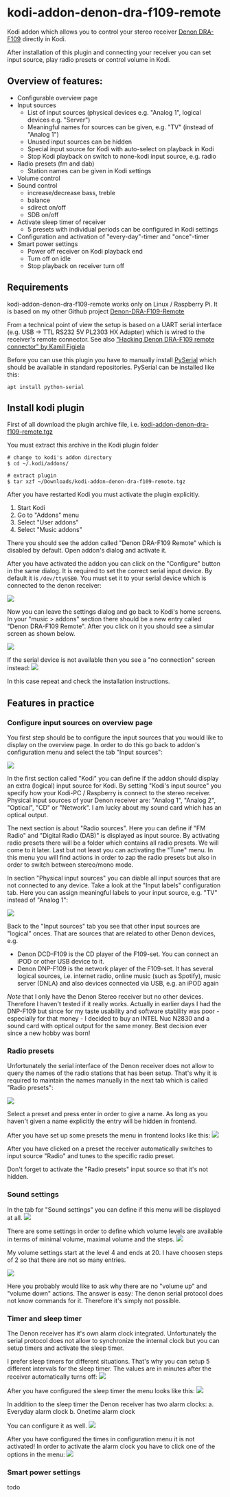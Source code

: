 # kodi-addon-denon-dra-f109-remote
Kodi addon which allows you to control your stereo receiver [Denon DRA-F109](https://www.denon.de/de/product/compactsystem/mini/draf109dab) directly in Kodi. 

After installation of this plugin and connecting your receiver you can set input source, play radio presets or control volume in Kodi. 

## Overview of features:
* Configurable overview page
* Input sources
  * List of input sources (physical devices e.g. "Analog 1", logical devices e.g. "Server")
  * Meaningful names for sources can be given, e.g. "TV" (instead of "Analog 1")
  * Unused input sources can be hidden
  * Special input source for Kodi with auto-select on playback in Kodi
  * Stop Kodi playback on switch to none-kodi input source, e.g. radio
* Radio presets (fm and dab)
  * Station names can be given in Kodi settings
* Volume control
* Sound control
  * increase/decrease bass, treble
  * balance
  * sdirect on/off
  * SDB on/off
* Activate sleep timer of receiver
  * 5 presets with individual periods can be configured in Kodi settings
* Configuration and activation of "every-day"-timer and "once"-timer
* Smart power settings
  * Power off receiver on Kodi playback end
  * Turn off on idle
  * Stop playback on receiver turn off


## Requirements

kodi-addon-denon-dra-f109-remote works only on Linux / Raspberry Pi. It is based on my other Github project [Denon-DRA-F109-Remote](/Heckie75/Denon-DRA-F109-Remote/)

From a technical point of view the setup is based on a UART serial interface (e.g. USB -> TTL RS232 5V PL2303 HX Adapter) which is wired to the receiver's remote connector. See also ["Hacking Denon DRA-F109 remote connector" by Kamil Figiela](https://kfigiela.github.io/2014/06/15/denon-remote-connector/)

Before you can use this plugin you have to manually install [PySerial](https://pythonhosted.org/pyserial/) which should be available in standard repositories. PySerial can be installed like this:
```
apt install python-serial
```

## Install kodi plugin
First of all download the plugin archive file, i.e. [kodi-addon-denon-dra-f109-remote.tgz](/kodi-addon-denon-dra-f109-remote.tgz)

You must extract this archive in the Kodi plugin folder
```
# change to kodi's addon directory
$ cd ~/.kodi/addons/

# extract plugin
$ tar xzf ~/Downloads/kodi-addon-denon-dra-f109-remote.tgz 
```

After you have restarted Kodi you must activate the plugin explicitly. 
1. Start Kodi
2. Go to "Addons" menu
3. Select "User addons"
4. Select "Music addons"

There you should see the addon called "Denon DRA-F109 Remote" which is disabled by default. Open addon's dialog and activate it.

After you have activated the addon you can click on the "Configure" button in the same dialog. It is required to set the correct serial input device. By default it is `/dev/ttyUSB0`. You must set it to your serial device which is connected to the denon receiver:

<img src="plugin.audio.denon-dra-f109-remote/resources/assets/screen_settings_01_device.png?raw=true">

Now you can leave the settings dialog and go back to Kodi's home screens. In your "music > addons" section there should be a new entry called "Denon DRA-F109 Remote". After you click on it you should see a simular screen as shown below.

<img src="plugin.audio.denon-dra-f109-remote/resources/assets/screen_01_overview.png?raw=true">

If the serial device is not available then you see a "no connection" screen instead:
<img src="plugin.audio.denon-dra-f109-remote/resources/assets/screen_no_connection.png?raw=true">

In this case repeat and check the installation instructions.

## Features in practice

### Configure input sources on overview page
You first step should be to configure the input sources that you would like to display on the overview page. In order to do this go back to addon's configuration menu and select the tab "Input sources":

<img src="plugin.audio.denon-dra-f109-remote/resources/assets/screen_settings_02_sources.png?raw=true">

In the first section called "Kodi" you can define if the addon should display an extra (logical) input source for Kodi. By setting "Kodi's input source" you specify how your Kodi-PC / Raspberry is connect to the stereo receiver. Physical input sources of your Denon receiver are: "Analog 1", "Analog 2", "Optical", "CD" or "Network". I am lucky about my sound card which has an optical output.

The next section is about "Radio sources". Here you can define if "FM Radio" and "Digital Radio (DAB)" is displayed as input source. By activating radio presets there will be a folder which contains all radio presets. We will come to it later. Last but not least you can activating the "Tune" menu. In this menu you will find actions in order to zap the radio presets but also in order to switch between stereo/mono mode. 

In section "Physical input sources" you can diable all input sources that are not connected to any device. Take a look at the "Input labels" configuration tab. Here you can assign meaningful labels to your input source, e.g. "TV" instead of "Analog 1":

<img src="plugin.audio.denon-dra-f109-remote/resources/assets/screen_settings_03_labels.png?raw=true">

Back to the "Input sources" tab you see that other input sources are "logical" onces. That are sources that are related to other Denon devices, e.g. 
* Denon DCD-F109 is the CD player of the F109-set. You can connect an iPOD or other USB device to it.
* Denon DNP-F109 is the network player of the F109-set. It has several logical sources, i.e. internet radio,  online music (such as Spotify), music server (DNLA) and also devices connected via USB, e.g. an iPOD again

*Note* that I only have the Denon Stereo receiver but no other devices. Therefore I haven't tested if it really works.  Actually in earlier days I had the DNP-F109 but since for my taste usability and software stability was poor - especially for that money - I decided to buy an INTEL Nuc N2830 and a sound card with optical output for the same money. Best decision ever since a new hobby was born!

### Radio presets

Unfortunately the serial interface of the Denon receiver does not allow to query the names of the radio stations that has been setup. That's why it is required to maintain the names manually in the next tab which is called "Radio presets":

<img src="plugin.audio.denon-dra-f109-remote/resources/assets/screen_settings_04_presets.png?raw=true">

Select a preset and press enter in order to give a name. As long as you haven't given a name explicitly the entry will be hidden in frontend. 

After you have set up some presets the menu in frontend looks like this:
<img src="plugin.audio.denon-dra-f109-remote/resources/assets/screen_02_presets.png?raw=true">

After you have clicked on a preset the receiver automatically switches to input source "Radio" and tunes to the specific radio preset.

Don't forget to activate the "Radio presets" input source so that it's not hidden.

### Sound settings
In the tab for "Sound settings" you can define if this menu will be displayed at all. 
<img src="plugin.audio.denon-dra-f109-remote/resources/assets/screen_05_sound.png?raw=true">

There are some settings in order to define which volume levels are available in terms of minimal volume, maximal volume and the steps. 
<img src="plugin.audio.denon-dra-f109-remote/resources/assets/screen_settings_05_sound.png?raw=true">

My volume settings start at the level 4 and ends at 20. I have choosen steps of 2 so that there are not so many entries. 

<img src="plugin.audio.denon-dra-f109-remote/resources/assets/screen_07_volume.png?raw=true">

Here you probably would like to ask why there are no "volume up" and "volume down" actions. The answer is easy: The denon serial protocol does not know commands for it. Therefore it's simply not possible. 

### Timer and sleep timer
The Denon receiver has it's own alarm clock integrated. Unfortunately the serial protocol does not allow to synchronize the internal clock but you can setup timers and activate the sleep timer. 

I prefer sleep timers for different situations. That's why you can setup 5 different intervals for the sleep timer. The values are in minutes after the receiver automatically turns off:
<img src="plugin.audio.denon-dra-f109-remote/resources/assets/screen_settings_07_timers.png?raw=true">

After you have configured the sleep timer the menu looks like this:
<img src="plugin.audio.denon-dra-f109-remote/resources/assets/screen_04_sleep.png?raw=true">

In addition to the sleep timer the Denon receiver has two alarm clocks:
a. Everyday alarm clock
b. Onetime alarm clock 

You can configure it as well.
<img src="plugin.audio.denon-dra-f109-remote/resources/assets/screen_settings_07_timers2.png?raw=true">

After you have configured the times in configuration menu it is not activated! In order to activate the alarm clock you have to click one of the options in the menu:
<img src="plugin.audio.denon-dra-f109-remote/resources/assets/screen_06_timers.png?raw=true">

### Smart power settings
todo
